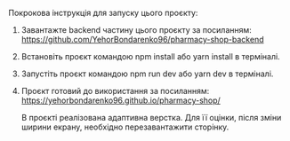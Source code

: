 Покрокова інструкція для запуску цього проєкту:

1. Завантажте backend частину цього проєкту за посиланням:
   https://github.com/YehorBondarenko96/pharmacy-shop-backend
2. Встановіть проєкт командою npm install або yarn install в терміналі.
3. Запустіть проєкт командою npm run dev або yarn dev в терміналі.
4. Проєкт готовий до використання за посиланням:
   https://yehorbondarenko96.github.io/pharmacy-shop/

   В проєкті реалізована адаптивна верстка. Для її оцінки, після зміни ширини
   екрану, необхідно перезавантажити сторінку.
